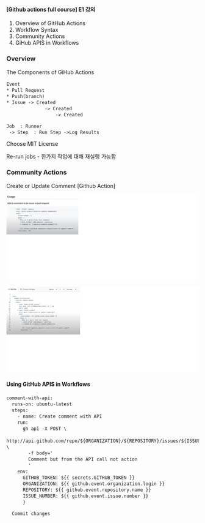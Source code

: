 #### [Github actions full course] E1 강의

  1. Overview of GitHub Actions
  2. Workflow Syntax
  3. Community Actions
  4. GiHub APIS in Workflows

### Overview
The Components of GiHub Actions
```
Event
* Pull Request
* Push(branch)
* Issue -> Created 
              -> Created
                  -> Created
```

```
Job  : Runner
 -> Step  : Run Step ->Log Results
```

Choose MIT License

Re-run jobs - 한가지 작업에 대해 재실행 가능함


### Community Actions
Create or Update Comment [Github Action] </br>

![github_community.jpg](github_community.jpg)

![community_actions.jpg](community_actions.jpg)


#### Using GitHub APIS in Workflows

```
comment-with-api:
  runs-on: ubuntu-latest
  steps:
    - name: Create comment with API
    run:
      gh api -X POST \
        http://api.github.com/repo/${ORGANIZATION}/${REPOSITORY}/issues/${ISSUE_NUMBER/comments \
        -f body='
        Comment but from the API call not action
        '
    env:
      GITHUB_TOKEN: ${{ secrets.GITHUB_TOKEN }}
      ORGANIZATION: ${{ github.event.organization.login }}
      REPOSITORY: ${{ github.event.repository.name }}
      ISSUE_NUMBER: ${{ github.event.issue.number }}
      }
```

      Commit changes

